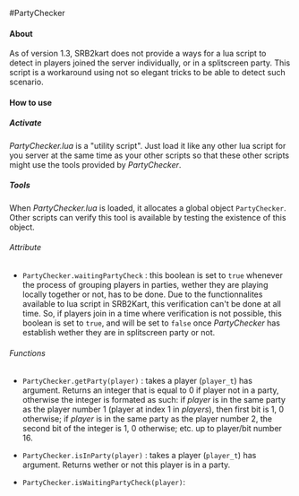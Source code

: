#PartyChecker



#### About

As of version 1.3, SRB2kart does not provide a ways for a lua script to detect in players joined the server individually, or in a splitscreen party. This script is a workaround using not so elegant tricks to be able to detect such scenario.



#### How to use

##### Activate

*PartyChecker.lua* is a "utility script". Just load it like any other lua script for you server at the same time as your other scripts so that these other scripts might use the tools provided by *PartyChecker*.


##### Tools

When *PartyChecker.lua* is loaded, it allocates a global object `PartyChecker`. Other scripts can verify this tool is available by testing the existence of this object.

###### Attribute

- `PartyChecker.waitingPartyCheck` : this boolean is set to `true` whenever the process of grouping players in parties, wether they are playing locally together or not, has to be done. Due to the functionnalites available to lua script in SRB2Kart, this verification can't be done at all time. So, if players join in a time where verification is not possible, this boolean is set to `true`, and will be set to `false` once *PartyChecker* has establish wether they are in splitscreen party or not.

###### Functions

- `PartyChecker.getParty(player)` : takes a player (`player_t`) has argument. Returns an integer that is equal to 0 if player not in a party, otherwise the integer is formated as such: if *player* is in the same party as the player number 1 (player at index 1 in *players*), then first bit is 1, 0 otherwise; if *player* is in the same party as the player number 2, the second bit of the integer is 1, 0 otherwise; etc. up to player/bit number 16.

- `PartyChecker.isInParty(player)` : takes a player (`player_t`) has argument. Returns wether or not this player is in a party.

- `PartyChecker.isWaitingPartyCheck(player)`:

